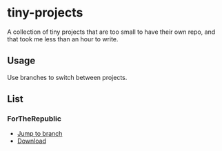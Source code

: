 # tiny-projects
A collection of tiny projects that are too small to have their own repo, and that took me less than an hour to write.

## Usage
Use branches to switch between projects.

## List
### ForTheRepublic
* [Jump to branch](https://github.com/everdro1d/tiny-projects/tree/ForTheRepublic)
* [Download](https://github.com/everdro1d/tiny-projects/releases/tag/ForTheRepublic) 

